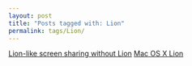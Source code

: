 ```yaml
---
layout: post
title: "Posts tagged with: Lion"
permalink: tags/Lion/
---
```

[Lion-like screen sharing without Lion](/2011/09/lion-like-screen-sharing-without-lion)
[Mac OS X Lion](/2011/07/mac-os-x-lion)
